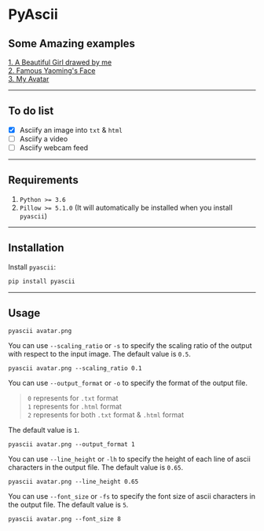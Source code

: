 # PyAscii

## Some Amazing examples
[1. A Beautiful Girl drawed by me](http://zhoudaxia.eu/PyAscii/examples/test1.html)  
[2. Famous Yaoming's Face](http://zhoudaxia.eu/PyAscii/examples/yaoming.html)  
[3. My Avatar](http://zhoudaxia.eu/PyAscii/examples/avatar.html)

---
## To do list
- [x] Asciify an image into `txt` & `html`
- [ ] Asciify a video
- [ ] Asciify webcam feed

---
## Requirements
1. `Python >= 3.6`
2. `Pillow >= 5.1.0` (It will automatically be installed when you install `pyascii`)

---
## Installation
Install `pyascii`:

```bash
pip install pyascii
```

---

## Usage
```
pyascii avatar.png
```
You can use `--scaling_ratio` or `-s` to specify the scaling ratio of the output with respect to the input image. The default value is `0.5`.  
```
pyascii avatar.png --scaling_ratio 0.1
```

You can use `--output_format` or `-o` to specify the format of the output file.  
>`0` represents for `.txt` format  
`1` represents for `.html` format  
`2` represents for both `.txt` format & `.html` format

The default value is `1`.
```
pyascii avatar.png --output_format 1
```

You can use `--line_height` or `-lh` to specify the height of each line of ascii characters in the output file. The default value is `0.65`.
```
pyascii avatar.png --line_height 0.65
```

You can use `--font_size` or `-fs` to specify the font size of ascii characters in the output file. The default value is `5`.
```
pyascii avatar.png --font_size 8
```
